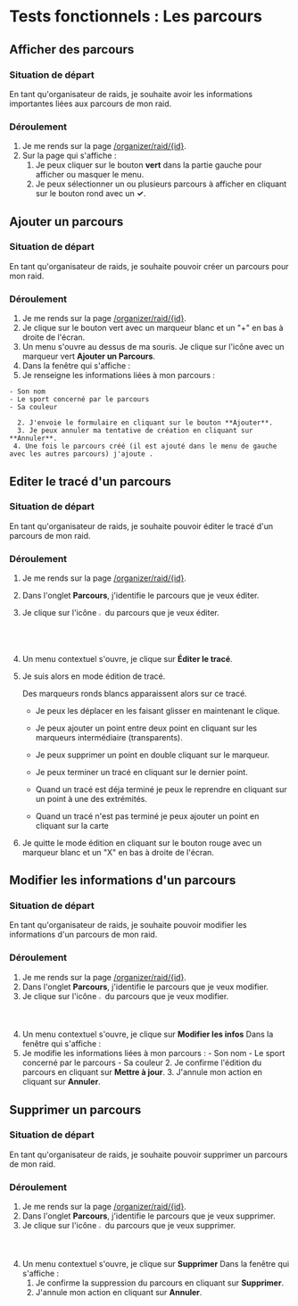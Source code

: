 # Tests fonctionnels : Les parcours

## Afficher des parcours

###  Situation de départ

En tant qu'organisateur de raids, je souhaite avoir les informations importantes liées aux parcours de mon raid.

### Déroulement 

1. Je me rends sur la page [/organizer/raid/{id}](/organizer/raid/{id}).
2. Sur la page qui s'affiche : 
    1. Je peux cliquer sur le bouton **vert** dans la partie gauche pour afficher ou masquer le menu.
    3. Je peux sélectionner un ou plusieurs parcours à afficher en cliquant sur le bouton rond avec un **✓**.


## Ajouter un parcours

### Situation de départ

En tant qu'organisateur de raids, je souhaite pouvoir créer un parcours pour mon raid.

### Déroulement

1. Je me rends sur la page [/organizer/raid/{id}](/organizer/raid/{id}).
2. Je clique sur le bouton vert avec un marqueur blanc et un "+" en bas à droite de l'écran.
3. Un menu s'ouvre au dessus de ma souris. Je clique sur l'icône avec un marqueur vert **Ajouter un Parcours**.
4. Dans la fenêtre qui s'affiche :
  1. Je renseigne les informations liées à mon parcours :

    - Son nom
    - Le sport concerné par le parcours
    - Sa couleur

      2. J'envoie le formulaire en cliquant sur le bouton **Ajouter**.
      3. Je peux annuler ma tentative de création en cliquant sur **Annuler**.
     4. Une fois le parcours créé (il est ajouté dans le menu de gauche avec les autres parcours) j'ajoute .



## Editer le tracé d'un parcours	

### Situation de départ

En tant qu'organisateur de raids, je souhaite pouvoir éditer le tracé d'un parcours de mon raid.

### Déroulement

1. Je me rends sur la page [/organizer/raid/{id}](/organizer/raid/{id}).

2. Dans l'onglet **Parcours**, j'identifie le parcours que je veux éditer.

3. Je clique sur l'icône <img src="C:/wamp64/www/raidy/into-the-woods-docs/tests-fonctionnels/webapp/Organizer/ellipsis-v-solid.svg" style="width: 1.5%" /> du parcours que je veux éditer.

4. Un menu contextuel s'ouvre, je clique sur **Éditer le tracé**.

5. Je suis alors en mode édition de tracé.

   Des marqueurs ronds blancs apparaissent alors sur ce tracé.

   - Je peux les déplacer en les faisant glisser en maintenant le clique.
   - Je peux ajouter un point entre deux point en cliquant sur les marqueurs intermédiaire (transparents).

   - Je peux supprimer un point en double cliquant sur le marqueur.
   - Je peux terminer un tracé en cliquant sur le dernier point.
   - Quand un tracé est déja terminé je peux le reprendre en cliquant sur un point à une des extrémités.
   - Quand un tracé n'est pas terminé je peux ajouter un point en cliquant sur la carte 

6. Je quitte le mode édition en cliquant sur le bouton rouge avec un marqueur blanc et un "X" en bas à droite de l'écran.


## Modifier les informations d'un parcours	

### Situation de départ

En tant qu'organisateur de raids, je souhaite pouvoir modifier les informations d'un parcours de mon raid.

### Déroulement

1. Je me rends sur la page [/organizer/raid/{id}](/organizer/raid/{id}).
2. Dans l'onglet **Parcours**, j'identifie le parcours que je veux modifier.
3. Je clique sur l'icône <img src="C:/wamp64/www/raidy/into-the-woods-docs/tests-fonctionnels/webapp/Organizer/ellipsis-v-solid.svg" style="width: 1.5%" /> du parcours que je veux modifier.
4. Un menu contextuel s'ouvre, je clique sur **Modifier les infos** Dans la fenêtre qui s'affiche :
  5. Je modifie les informations liées à mon parcours :
  	- Son nom
  	- Le sport concerné par le parcours
  	- Sa couleur
    2. Je confirme l'édition du parcours en cliquant sur **Mettre à jour**.
    3. J'annule mon action en cliquant sur **Annuler**.


## Supprimer un parcours	

### Situation de départ

En tant qu'organisateur de raids, je souhaite pouvoir supprimer un parcours de mon raid.

### Déroulement

1. Je me rends sur la page [/organizer/raid/{id}](/organizer/raid/{id}).
2. Dans l'onglet **Parcours**, j'identifie le parcours que je veux supprimer.
3. Je clique sur l'icône <img src="C:/wamp64/www/raidy/into-the-woods-docs/tests-fonctionnels/webapp/Organizer/ellipsis-v-solid.svg" style="width: 1.5%" /> du parcours que je veux supprimer.
4. Un menu contextuel s'ouvre, je clique sur **Supprimer** Dans la fenêtre qui s'affiche :
   1. Je confirme la suppression du parcours en cliquant sur **Supprimer**.
   2. J'annule mon action en cliquant sur **Annuler**.

